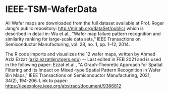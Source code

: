 # IEEE-TSM-WaferData
All Wafer maps are downloaded from the full dataset available at Prof. Roger Jang's public repository: http://mirlab.org/dataSet/public/ 
which is described in detail in: Wu et al., “Wafer map failure pattern recognition and similarity ranking for large-scale data sets,” 
IEEE Transactions on Semiconductor Manufacturing, vol. 28, no. 1, pp. 1–12, 2014. 
 
The R code imports and visualizes the 12 wafer maps, written by Ahmed Aziz Ezzat (aziz.ezzat@rutgers.edu) -- Last edited in FEB 2021
and is used in the following paper: Ezzat et al., "A Graph-Theoretic Approach for Spatial Filtering and Its Impact on Mixed-type Spatial Pattern Recognition in Wafer Bin Maps," IEEE Transactions on Semiconductor Manufacturing, 2021, 34(2), 194-206. Link to paper: https://ieeexplore.ieee.org/abstract/document/9366812
